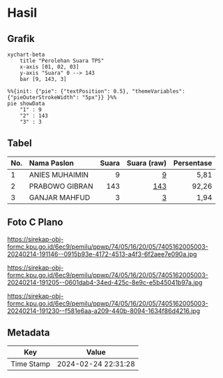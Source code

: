 # Hasil

## Grafik

```mermaid
xychart-beta
    title "Perolehan Suara TPS"
    x-axis [01, 02, 03]
    y-axis "Suara" 0 --> 143
    bar [9, 143, 3]
```

```mermaid
%%{init: {"pie": {"textPosition": 0.5}, "themeVariables": {"pieOuterStrokeWidth": "5px"}} }%%
pie showData
    "1" : 9
    "2" : 143
    "3" : 3
```

## Tabel

| No. | Nama Paslon    | Suara | Suara (raw) | Persentase |
|:--- |:-------------- | -----:| -----------:| ----------:|
| 1   | ANIES MUHAIMIN | 9     | [9][p-1]    | 5,81       |
| 2   | PRABOWO GIBRAN | 143   | [143][p-2]  | 92,26      |
| 3   | GANJAR MAHFUD  | 3     | [3][p-3]    | 1,94       |


[p-1]: https://github.com/gigit-pemilu/pemilu-2024-74-sulawesi-tenggara/blob/main/pilpres/hitung-suara/sub/74-sulawesi-tenggara/sub/05-konawe-selatan/sub/16-moramo-utara/sub/2005-sanggula/sub/003-tps/sub/paslon-1.txt
[p-2]: https://github.com/gigit-pemilu/pemilu-2024-74-sulawesi-tenggara/blob/main/pilpres/hitung-suara/sub/74-sulawesi-tenggara/sub/05-konawe-selatan/sub/16-moramo-utara/sub/2005-sanggula/sub/003-tps/sub/paslon-2.txt
[p-3]: https://github.com/gigit-pemilu/pemilu-2024-74-sulawesi-tenggara/blob/main/pilpres/hitung-suara/sub/74-sulawesi-tenggara/sub/05-konawe-selatan/sub/16-moramo-utara/sub/2005-sanggula/sub/003-tps/sub/paslon-3.txt

## Foto C Plano

https://sirekap-obj-formc.kpu.go.id/6ec9/pemilu/ppwp/74/05/16/20/05/7405162005003-20240214-191146--0915b93e-4172-4513-a4f3-6f2aee7e090a.jpg

https://sirekap-obj-formc.kpu.go.id/6ec9/pemilu/ppwp/74/05/16/20/05/7405162005003-20240214-191205--0601dab4-34ed-425c-8e9c-e5b45041b97a.jpg

https://sirekap-obj-formc.kpu.go.id/6ec9/pemilu/ppwp/74/05/16/20/05/7405162005003-20240214-191230--f581e6aa-a209-440b-8094-1634f86d4216.jpg


## Metadata

| Key        | Value               |
| ---------- | ------------------- |
| Time Stamp | 2024-02-24 22:31:28 |



